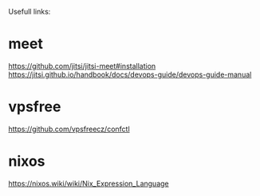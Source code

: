 Usefull links:

meet
=====
https://github.com/jitsi/jitsi-meet#installation
https://jitsi.github.io/handbook/docs/devops-guide/devops-guide-manual

vpsfree
=======
https://github.com/vpsfreecz/confctl


nixos
=====
https://nixos.wiki/wiki/Nix_Expression_Language